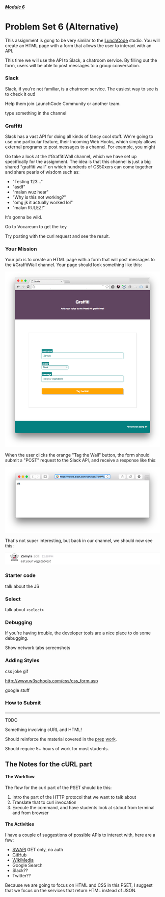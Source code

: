 ##### [Module 6](../../../)

# Problem Set 6 (Alternative)

This assignment is gong to be very similar to the [LunchCode]() studio. You will create an HTML page with a form that allows the user to interact with an API.

This time we will use the API to Slack, a chatroom service. By filling out the form, users will be able to post messages to a group conversation.

### Slack

Slack, if you're not familiar, is a chatroom service. The easiest way to see is to check it out! 

Help them join LaunchCode Community or another team.

type something in the channel


### Graffiti

Slack has a vast API for doing all kinds of fancy cool stuff. We're going to use one particular feature, their <a>Incoming Web Hooks</a>, which simply allows external programs to post messages to a channel. For example, you might 

Go take a look at the <a>#GraffitiWall</a> channel, which we have set up specifically for the assignment. The idea is that this channel is just a big shared "graffiti wall" on which hundreds of CS50xers can come together and share pearls of wisdom such as:

* "Testing 123..."
* "asdf"
* "malan wuz hear"
* "Why is this not working?"
* "omg jk it actually worked lol"
* "malan RULEZ!"

It's gonna be wild.

Go to Vocareum to get the key

Try posting with the curl request and see the result.


### Your Mission

Your job is to create an HTML page with a form that will post messages to the #GraffitWall channel. Your page should look something like this:

<img src="screenshots/graffiti.png"/>

When the user clicks the orange "Tag the Wall" button, the form should submit a "POST" request to the Slack API, and receive a response like this:

<img src="screenshots/response.png"/>

That's not super interesting, but back in our channel, we should now see this:

<img src="screenshots/zamylapost.png"/>


### Starter code

talk about the JS


### Select

talk about `<select>`


### Debugging

If you're having trouble, the developer tools are a nice place to do some debugging. 

Show network tabs screenshots


### Adding Styles

css joke gif

http://www.w3schools.com/css/css_form.asp

google stuff


### How to Submit


### 







***

TODO

Something involving cURL and HTML!

Should reinforce the material covered in the 
<a href="../../class1-prep" target="_blank">prep</a>
<a href="../../class2-prep" target="_blank">work</a>.

Should require 5+ hours of work for most students.

## The Notes for the cURL part

#### The Workflow

The flow for the curl part of the PSET should be this:

1. Intro the part of the HTTP protocol that we want to talk about
2. Translate that to curl invocation
3. Execute the command, and have students look at stdout from terminal and from browser

#### The Activities

I have a couple of suggestions of possible APIs to interact with, here are a few:

- [SWAPI](swapi.co) GET only, no auth
- [GitHub](https://developer.github.com/v3/)
- [WikiMedia](https://en.wikipedia.org/w/api.php)
- Google Search
- Slack??
- Twitter??

Because we are going to focus on HTML and CSS in this PSET, I suggest that we focus on
the services that return HTML instead of JSON. 
